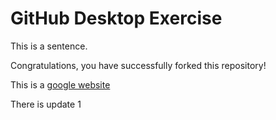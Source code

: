 # GitHub Desktop Exercise

This is a sentence.

Congratulations, you have successfully forked this repository!

This is a [google website](https://www.google.com)

There is update 1
